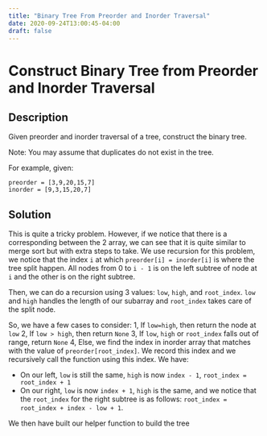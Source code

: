 ```yaml
---
title: "Binary Tree From Preorder and Inorder Traversal"
date: 2020-09-24T13:00:45-04:00
draft: false
---
```


# Construct Binary Tree from Preorder and Inorder Traversal
## Description
Given preorder and inorder traversal of a tree, construct the binary tree.

Note:
You may assume that duplicates do not exist in the tree.

For example, given:
```
preorder = [3,9,20,15,7]
inorder = [9,3,15,20,7]
```

## Solution
This is quite a tricky problem. However, if we notice that there is a corresponding
between the 2 array, we can see that it is quite similar to merge sort but with
extra steps to take. We use recursion for this problem, we notice that the index `i`
at which `preorder[i] = inorder[i]` is where the tree split happen. All nodes from 
0 to `i - 1` is on the left subtree of node at `i` and the other is on the right subtree.

Then, we can do a recursion using 3 values: `low`, `high`, and `root_index`. `low` and `high`
handles the length of our subarray and `root_index` takes care of the split node.

So, we have a few cases to consider:
1, If `low=high`, then return the node at `low`
2, If `low > high`, then return `None`
3, If `low`, `high` or `root_index` falls out of range, return `None`
4, Else, we find the index in inorder array that matches with the value of `preorder[root_index]`.
We record this index and we recursively call the function using this index. We have:
- On our left, `low` is still the same, `high` is now `index - 1`, `root_index = root_index + 1`
- On our right, `low` is now `index + 1`, `high` is the same, and we notice that the `root_index` 
for the right subtree is as follows: `root_index = root_index + index - low + 1`.

We then have built our helper function to build the tree


